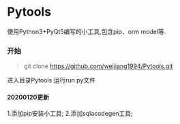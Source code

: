 # Pytools
使用Python3+PyQt5编写的小工具,包含pip、orm model等.

### 开始
>git clone https://github.com/weijiang1994/Pytools.git

进入目录Pytools 运行run.py文件

#### 20200120更新
1.添加pip安装小工具;
2.添加sqlacodegen工具;
